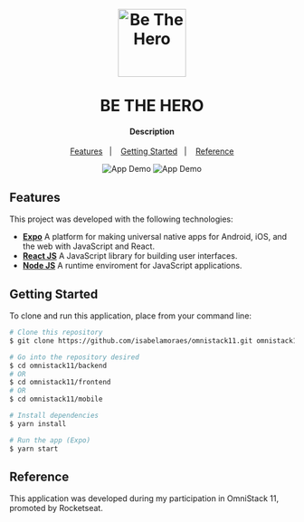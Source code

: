 <h1 align="center">
  <br>
    <img src="YOUR_LOGO_URL" alt="Be The Hero" width="120">
  <br>
  <br>
  BE THE HERO
</h1>

<h4 align="center">
  Description
</h4>

<p align="center">
  <a href="#features">Features</a>&nbsp;&nbsp;&nbsp;|&nbsp;&nbsp;&nbsp;
  <a href="#getting-started">Getting Started</a>&nbsp;&nbsp;&nbsp;|&nbsp;&nbsp;&nbsp;
  <a href="#reference">Reference</a>
</p>

<p align="center">
  <img alt="App Demo" src="YOUR_GIF_URL">
  <img alt="App Demo" src="YOUR_GIF_URL">
</p>

## Features

This project was developed with the following technologies:

-  **[Expo](https://expo.io/)** A platform for making universal native apps for Android, iOS, and the web with JavaScript and React.
-  **[React JS](https://reactjs.org/)** A JavaScript library for building user interfaces.
-  **[Node JS](https://nodejs.org/)** A runtime enviroment for JavaScript applications.

## Getting Started

To clone and run this application, place from your command line:

```bash
# Clone this repository
$ git clone https://github.com/isabelamoraes/omnistack11.git omnistack11

# Go into the repository desired
$ cd omnistack11/backend
# OR
$ cd omnistack11/frontend
# OR
$ cd omnistack11/mobile

# Install dependencies
$ yarn install

# Run the app (Expo)
$ yarn start
```

## Reference

This application was developed during my participation in OmniStack 11, promoted by Rocketseat.
